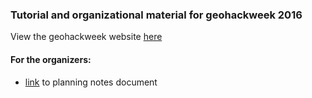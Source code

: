 ### Tutorial and organizational material for geohackweek 2016

View the geohackweek website [here](https://geohackweek.github.io)

#### For the organizers:

* [link](https://docs.google.com/document/d/11CT7WybtwlwMmtcCJXDt51feSi19RDvOhdjGVqFUuV0/edit) to planning notes document